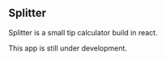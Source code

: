 ## Splitter

Splitter is a small tip calculator build in react.

This app is still under development.

